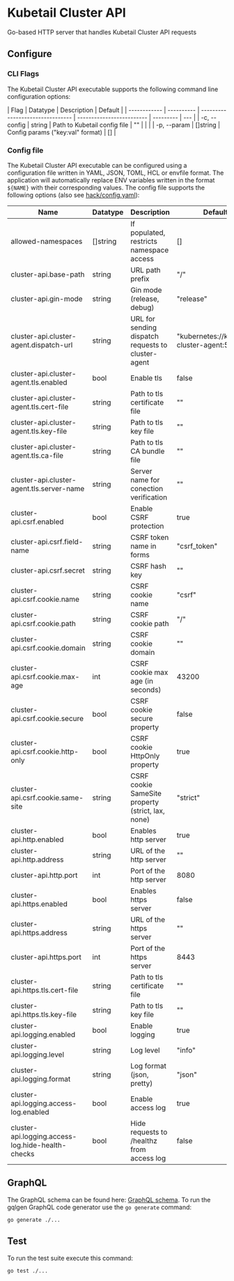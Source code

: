 # Kubetail Cluster API

Go-based HTTP server that handles Kubetail Cluster API requests

## Configure

### CLI Flags

The Kubetail Cluster API executable supports the following command line configuration options:

| Flag         | Datatype   | Description                      | Default                   |
| ------------ | ---------- | -------------------------------- | ------------------------- | --------- | --- |
| -c, --config | string     | Path to Kubetail config file     | ""                        |
| <!--         | --gin-mode | string                           | Gin mode (release, debug) | "release" | --> |
| -p, --param  | []string   | Config params ("key:val" format) | []                        |

### Config file

The Kubetail Cluster API executable can be configured using a configuration file written in YAML, JSON, TOML, HCL or envfile format. The application will automatically replace ENV variables written in the format `${NAME}` with their corresponding values. The config file supports the following options (also see [hack/config.yaml](../../hack/config.yaml)):

| Name                                              | Datatype | Description                                        | Default                                     | Status |
| ------------------------------------------------- | -------- | -------------------------------------------------- | ------------------------------------------- | ------ |
| allowed-namespaces                                | []string | If populated, restricts namespace access           | []                                          | stable |
| cluster-api.base-path                             | string   | URL path prefix                                    | "/"                                         | stable |
| cluster-api.gin-mode                              | string   | Gin mode (release, debug)                          | "release"                                   | stable |
| cluster-api.cluster-agent.dispatch-url            | string   | URL for sending dispatch requests to cluster-agent | "kubernetes://kubetail-cluster-agent:50051" | alpha  |
| cluster-api.cluster-agent.tls.enabled             | bool     | Enable tls                                         | false                                       | alpha  |
| cluster-api.cluster-agent.tls.cert-file           | string   | Path to tls certificate file                       | ""                                          | alpha  |
| cluster-api.cluster-agent.tls.key-file            | string   | Path to tls key file                               | ""                                          | alpha  |  
| cluster-api.cluster-agent.tls.ca-file             | string   | Path to tls CA bundle file                         | ""                                          | alpha  |
| cluster-api.cluster-agent.tls.server-name         | string   | Server name for conection verification             | ""                                          | alpha  |
| cluster-api.csrf.enabled                          | bool     | Enable CSRF protection                             | true                                        | stable |
| cluster-api.csrf.field-name                       | string   | CSRF token name in forms                           | "csrf_token"                                | stable |
| cluster-api.csrf.secret                           | string   | CSRF hash key                                      | ""                                          | stable |
| cluster-api.csrf.cookie.name                      | string   | CSRF cookie name                                   | "csrf"                                      | stable |
| cluster-api.csrf.cookie.path                      | string   | CSRF cookie path                                   | "/"                                         | stable |
| cluster-api.csrf.cookie.domain                    | string   | CSRF cookie domain                                 | ""                                          | stable |
| cluster-api.csrf.cookie.max-age                   | int      | CSRF cookie max age (in seconds)                   | 43200                                       | stable |
| cluster-api.csrf.cookie.secure                    | bool     | CSRF cookie secure property                        | false                                       | stable |
| cluster-api.csrf.cookie.http-only                 | bool     | CSRF cookie HttpOnly property                      | true                                        | stable |
| cluster-api.csrf.cookie.same-site                 | string   | CSRF cookie SameSite property (strict, lax, none)  | "strict"                                    | stable |
| cluster-api.http.enabled                          | bool     | Enables http server                                | true                                        | stable |
| cluster-api.http.address                          | string   | URL of the http server                             | ""                                          | stable |
| cluster-api.http.port                             | int      | Port of the http server                            | 8080                                        | stable |
| cluster-api.https.enabled                         | bool     | Enables https server                               | false                                       | stable |
| cluster-api.https.address                         | string   | URL of the https server                            | ""                                          | stable |
| cluster-api.https.port                            | int      | Port of the https server                           | 8443                                        | stable |
| cluster-api.https.tls.cert-file                   | string   | Path to tls certificate file                       | ""                                          | stable |
| cluster-api.https.tls.key-file                    | string   | Path to tls key file                               | ""                                          | stable |
| cluster-api.logging.enabled                       | bool     | Enable logging                                     | true                                        | stable |
| cluster-api.logging.level                         | string   | Log level                                          | "info"                                      | stable |
| cluster-api.logging.format                        | string   | Log format (json, pretty)                          | "json"                                      | stable |
| cluster-api.logging.access-log.enabled            | bool     | Enable access log                                  | true                                        | stable |
| cluster-api.logging.access-log.hide-health-checks | bool     | Hide requests to /healthz from access log          | false                                       | stable |

## GraphQL

The GraphQL schema can be found here: [GraphQL schema](graph/schema.graphqls). To run the gqlgen GraphQL code generator use the `go generate` command:

```console
go generate ./...
```

## Test

To run the test suite execute this command:

```console
go test ./...
```
